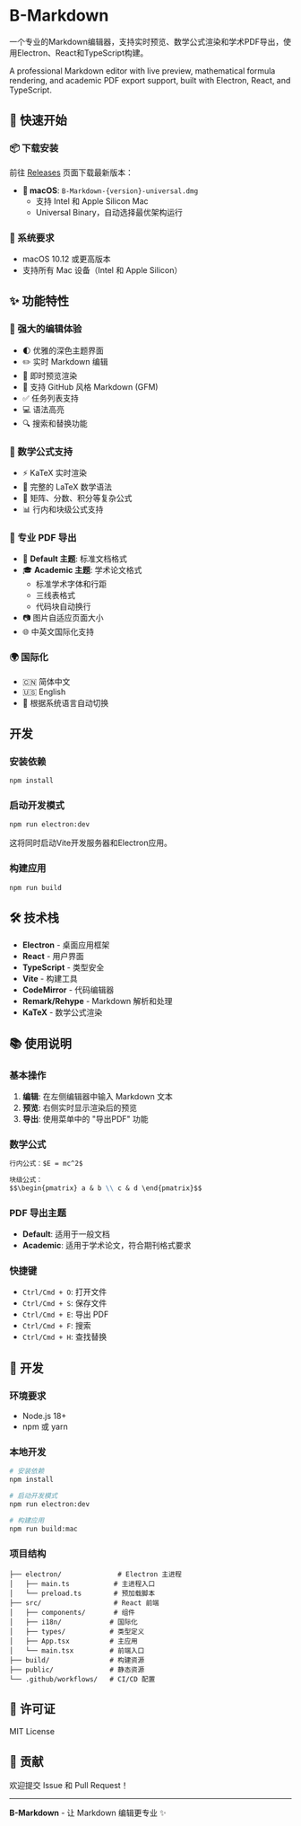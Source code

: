 # B-Markdown

一个专业的Markdown编辑器，支持实时预览、数学公式渲染和学术PDF导出，使用Electron、React和TypeScript构建。

A professional Markdown editor with live preview, mathematical formula rendering, and academic PDF export support, built with Electron, React, and TypeScript.

## 🚀 快速开始

### 📦 下载安装
前往 [Releases](../../releases) 页面下载最新版本：
- **🍎 macOS**: `B-Markdown-{version}-universal.dmg` 
  - 支持 Intel 和 Apple Silicon Mac
  - Universal Binary，自动选择最优架构运行

### 🎯 系统要求
- macOS 10.12 或更高版本
- 支持所有 Mac 设备（Intel 和 Apple Silicon）

## ✨ 功能特性

### 📝 强大的编辑体验
- 🌓 优雅的深色主题界面
- ✏️ 实时 Markdown 编辑
- 👀 即时预览渲染
- 📝 支持 GitHub 风格 Markdown (GFM)
- ✅ 任务列表支持
- 💻 语法高亮
- 🔍 搜索和替换功能

### 🧮 数学公式支持
- ⚡ KaTeX 实时渲染
- 📐 完整的 LaTeX 数学语法
- 🎯 矩阵、分数、积分等复杂公式
- 📊 行内和块级公式支持

### 📄 专业 PDF 导出
- 🎨 **Default 主题**: 标准文档格式
- 🎓 **Academic 主题**: 学术论文格式
  - 标准学术字体和行距
  - 三线表格式
  - 代码块自动换行
- 📷 图片自适应页面大小
- 🌐 中英文国际化支持

### 🌍 国际化
- 🇨🇳 简体中文
- 🇺🇸 English
- 🔄 根据系统语言自动切换

## 开发

### 安装依赖

```bash
npm install
```

### 启动开发模式

```bash
npm run electron:dev
```

这将同时启动Vite开发服务器和Electron应用。

### 构建应用

```bash
npm run build
```

## 🛠️ 技术栈

- **Electron** - 桌面应用框架
- **React** - 用户界面
- **TypeScript** - 类型安全
- **Vite** - 构建工具
- **CodeMirror** - 代码编辑器
- **Remark/Rehype** - Markdown 解析和处理
- **KaTeX** - 数学公式渲染

## 📚 使用说明

### 基本操作
1. **编辑**: 在左侧编辑器中输入 Markdown 文本
2. **预览**: 右侧实时显示渲染后的预览
3. **导出**: 使用菜单中的 "导出PDF" 功能

### 数学公式
```markdown
行内公式：$E = mc^2$

块级公式：
$$\begin{pmatrix} a & b \\ c & d \end{pmatrix}$$
```

### PDF 导出主题
- **Default**: 适用于一般文档
- **Academic**: 适用于学术论文，符合期刊格式要求

### 快捷键
- `Ctrl/Cmd + O`: 打开文件
- `Ctrl/Cmd + S`: 保存文件
- `Ctrl/Cmd + E`: 导出 PDF
- `Ctrl/Cmd + F`: 搜索
- `Ctrl/Cmd + H`: 查找替换

## 🔧 开发

### 环境要求
- Node.js 18+ 
- npm 或 yarn

### 本地开发
```bash
# 安装依赖
npm install

# 启动开发模式
npm run electron:dev

# 构建应用
npm run build:mac
```

### 项目结构
```
├── electron/              # Electron 主进程
│   ├── main.ts           # 主进程入口
│   └── preload.ts        # 预加载脚本
├── src/                  # React 前端
│   ├── components/       # 组件
│   ├── i18n/            # 国际化
│   ├── types/           # 类型定义
│   ├── App.tsx          # 主应用
│   └── main.tsx         # 前端入口
├── build/               # 构建资源
├── public/              # 静态资源
└── .github/workflows/   # CI/CD 配置
```

## 📄 许可证

MIT License

## 🤝 贡献

欢迎提交 Issue 和 Pull Request！

---

**B-Markdown** - 让 Markdown 编辑更专业 ✨ 